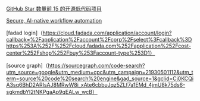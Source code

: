[GitHub Star 数量前 15 的开源低代码项目 ](https://www.nocobase.com/cn/blog/top-15-open-source-low-code-projects-with-the-most-github-Stars)


[Secure, AI-native
workflow automation](https://n8n.io/)

[fadad login]（https://cloud.fadada.com/application/account/login?callback=%2Fapplication%2Faccount%2Fcorp%2Fselect%3Fcallback%3Dhttps%253A%252F%252Fcloud.fadada.com%252Fapplication%252Fcost-center%252Fshop%252Fbuy%253Faccount-type%253D1）


[source graph]（https://sourcegraph.com/code-search?utm_source=google&utm_medium=cpc&utm_campaign=21930501112&utm_term=source%20code%20search%20engine&gad_source=1&gclid=Cj0KCQiA3sq6BhD2ARIsAJ8MRwW8i_xAte6cbbuJqz5ZLf7a1EMd_4jmU8k75ds6-sgkmdbYI2tNKPgaAp9qEALw_wcB）